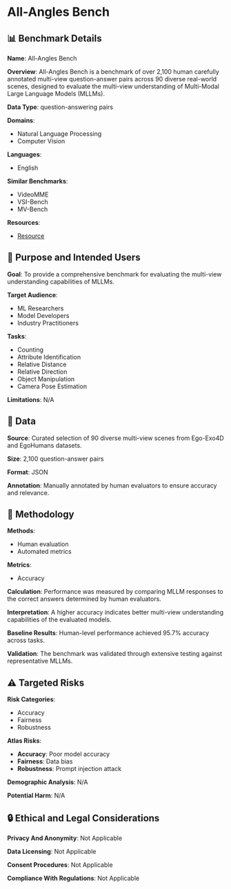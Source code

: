 # All-Angles Bench

## 📊 Benchmark Details

**Name**: All-Angles Bench

**Overview**: All-Angles Bench is a benchmark of over 2,100 human carefully annotated multi-view question-answer pairs across 90 diverse real-world scenes, designed to evaluate the multi-view understanding of Multi-Modal Large Language Models (MLLMs).

**Data Type**: question-answering pairs

**Domains**:
- Natural Language Processing
- Computer Vision

**Languages**:
- English

**Similar Benchmarks**:
- VideoMME
- VSI-Bench
- MV-Bench

**Resources**:
- [Resource](https://danielchyeh.github.io/All-Angles-Bench/)

## 🎯 Purpose and Intended Users

**Goal**: To provide a comprehensive benchmark for evaluating the multi-view understanding capabilities of MLLMs.

**Target Audience**:
- ML Researchers
- Model Developers
- Industry Practitioners

**Tasks**:
- Counting
- Attribute Identification
- Relative Distance
- Relative Direction
- Object Manipulation
- Camera Pose Estimation

**Limitations**: N/A

## 💾 Data

**Source**: Curated selection of 90 diverse multi-view scenes from Ego-Exo4D and EgoHumans datasets.

**Size**: 2,100 question-answer pairs

**Format**: JSON

**Annotation**: Manually annotated by human evaluators to ensure accuracy and relevance.

## 🔬 Methodology

**Methods**:
- Human evaluation
- Automated metrics

**Metrics**:
- Accuracy

**Calculation**: Performance was measured by comparing MLLM responses to the correct answers determined by human evaluators.

**Interpretation**: A higher accuracy indicates better multi-view understanding capabilities of the evaluated models.

**Baseline Results**: Human-level performance achieved 95.7% accuracy across tasks.

**Validation**: The benchmark was validated through extensive testing against representative MLLMs.

## ⚠️ Targeted Risks

**Risk Categories**:
- Accuracy
- Fairness
- Robustness

**Atlas Risks**:
- **Accuracy**: Poor model accuracy
- **Fairness**: Data bias
- **Robustness**: Prompt injection attack

**Demographic Analysis**: N/A

**Potential Harm**: N/A

## 🔒 Ethical and Legal Considerations

**Privacy And Anonymity**: Not Applicable

**Data Licensing**: Not Applicable

**Consent Procedures**: Not Applicable

**Compliance With Regulations**: Not Applicable
